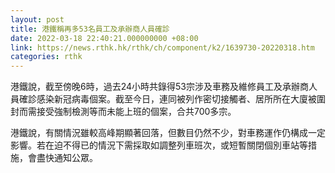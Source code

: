 ```yaml
---
layout: post
title: 港鐵稱再多53名員工及承辦商人員確診
date: 2022-03-18 22:40:21.000000000 +08:00
link: https://news.rthk.hk/rthk/ch/component/k2/1639730-20220318.htm
categories: rthk
---
```


港鐵說，截至傍晚6時，過去24小時共錄得53宗涉及車務及維修員工及承辦商人員確診感染新冠病毒個案。截至今日，連同被列作密切接觸者、居所所在大廈被圍封而需接受強制檢測等而未能上班的個案，合共700多宗。

港鐵說，有關情況雖較高峰期顯著回落，但數目仍然不少，對車務運作仍構成一定影響。若在迫不得已的情況下需採取如調整列車班次，或短暫關閉個別車站等措施，會盡快通知公眾。
